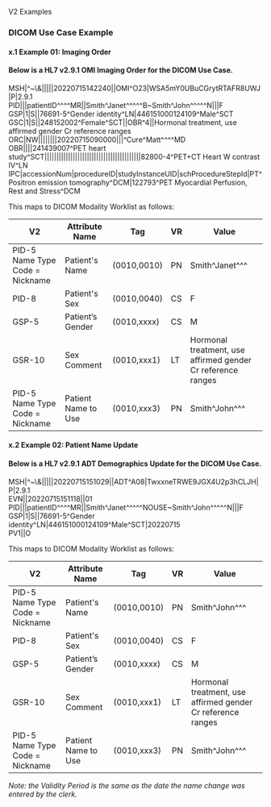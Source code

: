V2 Examples

### DICOM Use Case Example

#### x.1 Example 01: Imaging Order

#### Below is a HL7 v2.9.1 OMI Imaging Order for the DICOM Use Case.

MSH|\^\~\\&|||||20220715142240||OMI\^O23|WSA5mY0UBuCGrytRTAFR8UWJ|P|2.9.1  
PID|||patientID^^^\^MR||Smith\^Janet^^^^\^B\~Smith\^John^^^^\^N|||F  
GSP|1|S||76691-5\^Gender identity\^LN|446151000124109\^Male\^SCT  
GSC|1|S||248152002\^Female\^SCT||OBR\^4||Hormonal treatment, use affirmed gender Cr reference ranges  
ORC|NW||||||||20220715090000|||\^Cure\^Matt^^^\^MD  
OBR||||241439007\^PET heart study\^SCT|||||||||||||||||||||||||||||||||||||||||82800-4\^PET+CT Heart W contrast IV\^LN    
IPC|accessionNum|procedureID|studyInstanceUID|schProcedureStepId|PT\^Positron emission tomography\^DCM|122793\^PET Myocardial Perfusion, Rest and Stress\^DCM  

This maps to DICOM Modality Worklist as follows:

| V2                              | Attribute Name      | Tag         | VR    | Value                                                      |
|---------------------------------|---------------------|-------------|-------|------------------------------------------------------------|
| PID-5 Name Type Code = Nickname | Patient's Name      | (0010,0010) | PN    | Smith\^Janet^^^                                            |
| PID-8                           | Patient's Sex       | (0010,0040) | CS    | F                                                          |
| GSP-5                           | Patient’s Gender    | (0010,xxxx) | CS    | M                                                          |
| GSR-10                          | Sex Comment         | (0010,xxx1) | LT    | Hormonal treatment, use affirmed gender Cr reference ranges|
| PID-5 Name Type Code = Nickname | Patient Name to Use | (0010,xxx3) | PN    | Smith\^John^^^                                             |


#### x.2 Example 02: Patient Name Update

#### Below is a HL7 v2.9.1 ADT Demographics Update for the DICOM Use Case.

MSH|\^\~\\&|||||20220715151029||ADT\^A08|TwxxneTRWE9JGX4U2p3hCLJH|P|2.9.1  
EVN||20220715151118||01  
PID|||patientID^^^\^MR||Smith\^Janet^^^^\^NOUSE\~Smith\^John^^^^\^N|||F  
GSP|1|S||76691-5\^Gender identity\^LN|446151000124109\^Male\^SCT|20220715  
PV1||O  

This maps to DICOM Modality Worklist as follows:

|  V2                              |  Attribute Name    |  Tag       | VR   | Value                                                      |
|----------------------------------|--------------------|------------|------|------------------------------------------------------------|
| PID-5 Name Type Code = Nickname  | Patient's Name     | (0010,0010)| PN   | Smith\^John^^^                                             |
| PID-8                            | Patient's Sex      | (0010,0040)| CS   | F                                                          |
| GSP-5                            | Patient’s Gender   | (0010,xxxx)| CS   | M                                                          |
| GSR-10                           | Sex Comment        | (0010,xxx1)| LT   | Hormonal treatment, use affirmed gender Cr reference ranges|
| PID-5 Name Type Code =  Nickname | Patient Name to Use| (0010,xxx3)| PN   | Smith\^John^^^                                             |


_Note: the Validity Period is the same as the date the name change was entered by the clerk._



# 
